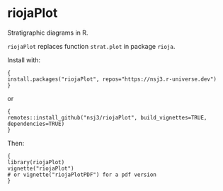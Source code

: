 riojaPlot
========

Stratigraphic diagrams in R.

`riojaPlot` replaces function `strat.plot` in package `rioja`.

Install with:

```
{
install.packages("riojaPlot", repos="https://nsj3.r-universe.dev")
}
```
or

```
{
remotes::install_github("nsj3/riojaPlot", build_vignettes=TRUE, dependencies=TRUE)
}
```

Then:

```
{
library(riojaPlot)
vignette("riojaPlot")
# or vignette("riojaPlotPDF") for a pdf version
}
```

